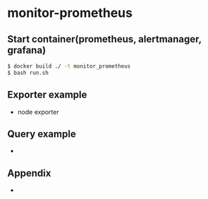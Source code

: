 # monitor-prometheus

## Start container(prometheus, alertmanager, grafana)

```bash
$ docker build ./ -t monitor_prometheus
$ bash run.sh
```

## Exporter example
* node exporter

## Query example
* 

## Appendix
* 